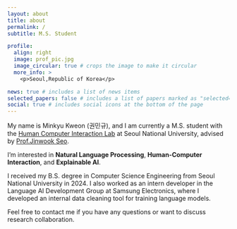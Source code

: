 ```yaml
---
layout: about
title: about
permalink: /
subtitle: M.S. Student

profile:
  align: right
  image: prof_pic.jpg
  image_circular: true # crops the image to make it circular
  more_info: >
    <p>Seoul,Republic of Korea</p>

news: true # includes a list of news items
selected_papers: false # includes a list of papers marked as "selected={true}"
social: true # includes social icons at the bottom of the page
---
```


My name is Minkyu Kweon (권민규), and I am currently a M.S. student with the [Human Computer Interaction Lab](http://hcil.snu.ac.kr/) at Seoul National University, advised by [Prof.Jinwook Seo](http://hcil.snu.ac.kr/people/jinwook-seo).

I’m interested in **Natural Language Processing**, **Human-Computer Interaction**, and **Explainable AI**.

I received my B.S. degree in Computer Science Engineering from Seoul National University in 2024. I also worked as an intern developer in the Language AI Development Group at Samsung Electronics, where I developed an internal data cleaning tool for training language models.

Feel free to contact me if you have any questions or want to discuss research collaboration.
